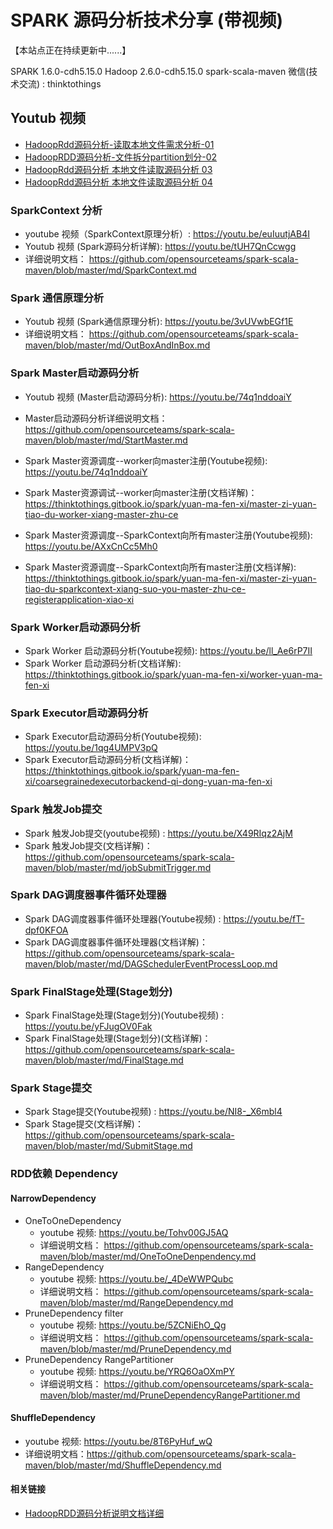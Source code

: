 # SPARK 源码分析技术分享 (带视频)
【本站点正在持续更新中......】

SPARK 1.6.0-cdh5.15.0
Hadoop 2.6.0-cdh5.15.0
spark-scala-maven 
微信(技术交流) : thinktothings



## Youtub 视频
- [HadoopRdd源码分析-读取本地文件需求分析-01](https://youtu.be/PtNo5S3g3zc "HadoopRdd源码分析-读取本地文件需求分析-01") 
- [HadoopRDD源码分析-文件拆分partition划分-02](https://youtu.be/kesUJxGBWFA "HadoopRDD源码分析-文件拆分partition划分-02")
- [HadoopRdd源码分析 本地文件读取源码分析 03](https://youtu.be/EuNaoJhK-x4 "HadoopRdd源码分析 本地文件读取源码分析 03")
- [HadoopRdd源码分析 本地文件读取源码分析 04](https://youtu.be/GcPi9b-iltE "HadoopRdd源码分析 本地文件读取源码分析 04")

### SparkContext 分析
 - youtube 视频（SparkContext原理分析）: https://youtu.be/euIuutjAB4I
 - Youtub  视频 (Spark源码分析详解):  https://youtu.be/tUH7QnCcwgg
 - 详细说明文档： https://github.com/opensourceteams/spark-scala-maven/blob/master/md/SparkContext.md

### Spark 通信原理分析
 - Youtub  视频 (Spark通信原理分析):  https://youtu.be/3vUVwbEGf1E
 - 详细说明文档： https://github.com/opensourceteams/spark-scala-maven/blob/master/md/OutBoxAndInBox.md


### Spark Master启动源码分析
 - Youtub  视频 (Master启动源码分析):  https://youtu.be/74q1nddoaiY​
 - Master启动源码分析详细说明文档： https://github.com/opensourceteams/spark-scala-maven/blob/master/md/StartMaster.md
 
 - Spark Master资源调度--worker向master注册(Youtube视频):  https://youtu.be/74q1nddoaiY​
 - Spark Master资源调试--worker向master注册(文档详解)： https://thinktothings.gitbook.io/spark/yuan-ma-fen-xi/master-zi-yuan-tiao-du-worker-xiang-master-zhu-ce

 - Spark Master资源调度--SparkContext向所有master注册(Youtube视频):  https://youtu.be/AXxCnCc5Mh0​ 
 - Spark Master资源调度--SparkContext向所有master注册(文档详解): https://thinktothings.gitbook.io/spark/yuan-ma-fen-xi/master-zi-yuan-tiao-du-sparkcontext-xiang-suo-you-master-zhu-ce-registerapplication-xiao-xi​


### Spark Worker启动源码分析
 - Spark Worker 启动源码分析(Youtube视频):   https://youtu.be/ll_Ae6rP7II​​
 - Spark Worker 启动源码分析(文档详解):  https://thinktothings.gitbook.io/spark/yuan-ma-fen-xi/worker-yuan-ma-fen-xi​
 
 
### Spark Executor启动源码分析
  - Spark Executor启动源码分析(Youtube视频):   https://youtu.be/1qg4UMPV3pQ
  - Spark Executor启动源码分析(文档详解)：  https://thinktothings.gitbook.io/spark/yuan-ma-fen-xi/coarsegrainedexecutorbackend-qi-dong-yuan-ma-fen-xi
 
 
### Spark 触发Job提交
 - Spark 触发Job提交(youtube视频) : https://youtu.be/X49RIqz2AjM
 - Spark 触发Job提交(文档详解)：https://github.com/opensourceteams/spark-scala-maven/blob/master/md/jobSubmitTrigger.md
 
### Spark DAG调度器事件循环处理器
 - Spark DAG调度器事件循环处理器(Youtube视频) : https://youtu.be/fT-dpf0KFOA
 - Spark DAG调度器事件循环处理器(文档详解)：https://github.com/opensourceteams/spark-scala-maven/blob/master/md/DAGSchedulerEventProcessLoop.md 
 
### Spark FinalStage处理(Stage划分)
 - Spark FinalStage处理(Stage划分)(Youtube视频) : https://youtu.be/yFJugOV0Fak
 - Spark FinalStage处理(Stage划分)(文档详解)：https://github.com/opensourceteams/spark-scala-maven/blob/master/md/FinalStage.md 
 
### Spark Stage提交
 - Spark Stage提交(Youtube视频) :  https://youtu.be/NI8-_X6mbl4
 - Spark Stage提交(文档详解)：https://github.com/opensourceteams/spark-scala-maven/blob/master/md/SubmitStage.md 
 




### RDD依赖 Dependency

#### NarrowDependency
- OneToOneDependency
   - youtube 视频:  https://youtu.be/Tohv00GJ5AQ
   - 详细说明文档： https://github.com/opensourceteams/spark-scala-maven/blob/master/md/OneToOneDenpendency.md
- RangeDependency
   - youtube 视频:  https://youtu.be/_4DeWWPQubc
   - 详细说明文档： https://github.com/opensourceteams/spark-scala-maven/blob/master/md/RangeDependency.md
- PruneDependency filter
   - youtube 视频:  https://youtu.be/5ZCNiEhO_Qg
   - 详细说明文档： https://github.com/opensourceteams/spark-scala-maven/blob/master/md/PruneDependency.md
- PruneDependency RangePartitioner
   - youtube 视频:  https://youtu.be/YRQ6OaOXmPY
   - 详细说明文档： https://github.com/opensourceteams/spark-scala-maven/blob/master/md/PruneDependencyRangePartitioner.md


#### ShuffleDependency
   - youtube 视频:  https://youtu.be/8T6PyHuf_wQ
   - 详细说明文档：https://github.com/opensourceteams/spark-scala-maven/blob/master/md/ShuffleDependency.md



#### 相关链接

- [HadoopRDD源码分析说明文档详细](https://github.com/opensourceteams/spark-scala-maven/blob/master/md/hadoopRdd.md "HadoopRDD源码分析说明文档")
